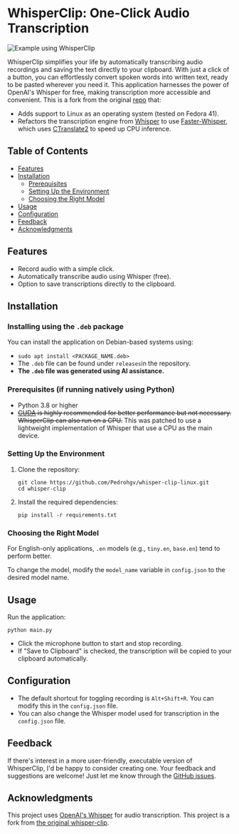 
# WhisperClip: One-Click Audio Transcription

![Example using WhisperClip](assets/readme/example-of-usage.gif)

WhisperClip simplifies your life by automatically transcribing audio recordings and saving the text directly to your clipboard. With just a click of a button, you can effortlessly convert spoken words into written text, ready to be pasted wherever you need it. This application harnesses the power of OpenAI's Whisper for free, making transcription more accessible and convenient. This is a fork from the original [repo](https://github.com/gustavostz/whisper-clip/tree/main) that:
* Adds support to Linux as an operating system (tested on Fedora 41).
* Refactors the transcription engine from [Whisper](https://github.com/openai/whisper) to use [Faster-Whisper](https://github.com/SYSTRAN/faster-whisper), which uses [CTranslate2](https://github.com/OpenNMT/CTranslate2/) to speed up CPU inference.

## Table of Contents

- [Features](#features)
- [Installation](#installation)
  - [Prerequisites](#prerequisites)
  - [Setting Up the Environment](#setting-up-the-environment)
  - [Choosing the Right Model](#choosing-the-right-model)
- [Usage](#usage)
- [Configuration](#configuration)
- [Feedback](#feedback)
- [Acknowledgments](#acknowledgments)

## Features

- Record audio with a simple click.
- Automatically transcribe audio using Whisper (free).
- Option to save transcriptions directly to the clipboard.

## Installation

### Installing using the `.deb` package

You can install the application on Debian-based systems using:

- `sudo apt install <PACKAGE_NAME.deb>`
- The `.deb` file can be found under `releases`in the repository.
- **The `.deb` file was generated using AI assistance.**

### Prerequisites (if running natively using Python)

- Python 3.8 or higher
- ~~[CUDA](https://developer.nvidia.com/cuda-downloads) is highly recommended for better performance but not necessary. WhisperClip can also run on a CPU.~~ This was patched to use a lightweight implementation of Whisper that use a CPU as the main device.

### Setting Up the Environment

1. Clone the repository:
   ```
   git clone https://github.com/Pedrohgv/whisper-clip-linux.git
   cd whisper-clip
   ```

2. Install the required dependencies:
   ```
   pip install -r requirements.txt
   ```

### Choosing the Right Model

For English-only applications, `.en` models (e.g., `tiny.en`, `base.en`) tend to perform better.

To change the model, modify the `model_name` variable in `config.json` to the desired model name.

## Usage

Run the application:

```
python main.py
```

- Click the microphone button to start and stop recording.
- If "Save to Clipboard" is checked, the transcription will be copied to your clipboard automatically.

## Configuration

- The default shortcut for toggling recording is `Alt+Shift+R`. You can modify this in the `config.json` file.
- You can also change the Whisper model used for transcription in the `config.json` file.

## Feedback

If there's interest in a more user-friendly, executable version of WhisperClip, I'd be happy to consider creating one. Your feedback and suggestions are welcome! Just let me know through the [GitHub issues](https://github.com/Pedrohgv/whisper-clip-linux.git/issues).

## Acknowledgments

This project uses [OpenAI's Whisper](https://github.com/openai/whisper) for audio transcription.
This project is a fork from [the original whisper-clip](https://github.com/gustavostz/whisper-clip/tree/main).
